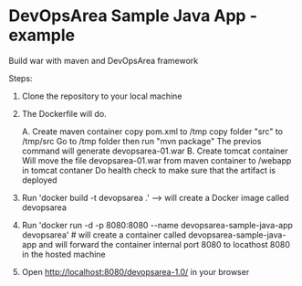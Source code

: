 # DevOpsArea Sample Java App -example
Build war with maven and DevOpsArea framework

Steps:

1. Clone the repository to your local machine
2. The Dockerfile will do.

   A. Create maven container 
      copy pom.xml to /tmp 
      copy folder "src" to /tmp/src 
      Go to /tmp folder then run "mvn package"
      The previos command will generate devopsarea-01.war
   B. Create tomcat container
      Will move the file devopsarea-01.war from maven container to /webapp in tomcat contaner
      Do health check to make sure that the artifact is deployed

3. Run 'docker build -t devopsarea .'  -->  will create a Docker image called devopsarea
4. Run 'docker run -d -p 8080:8080 --name devopsarea-sample-java-app devopsarea' # will create a container called devopsarea-sample-java-app and will forward the container internal port 8080 to locathost 8080 in the hosted machine 
 
5. Open [http://localhost:8080/devopsarea-1.0/](http://localhost:8080/devopsarea-1.0/) in your browser

